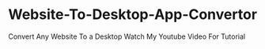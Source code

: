# Website-To-Desktop-App-Convertor
Convert Any Website To a Desktop
Watch My Youtube Video For Tutorial 

